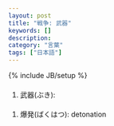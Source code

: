 ```yaml
---
layout: post
title: "戦争: 武器"
keywords: []
description: 
category: "言葉"
tags: ["日本語"]
---
```

{% include JB/setup %}


#### 
1. 武器(ぶき):

#### 
1. 爆発(ばくはつ): detonation


